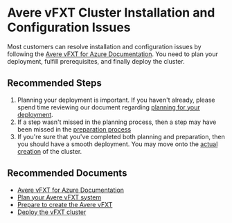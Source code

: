 <properties
    pageTitle="Avere vFXT Cluster Installation and Configuration Issues"
    description="Resolve issues with Avere vFXT cluster installation and configuration."
    infoBubbleText="Avere vFXT Cluster Installation and Configuration Issues"
    authors="jbut"
    ms.author="jebutl"
    displayOrder="1"
    articleId="averevfxt-clusterinstallationandconfiguration"
    diagnosticScenario=""
    selfHelpType="generic"
    supportTopicIds="32609687"
    resourceTags=""
    productPesIds="16506"
    cloudEnvironments="public, fairfax, usnat, ussec"
    ownershipId="StorageMediaEdge_AvereVFXT"
/>

# Avere vFXT Cluster Installation and Configuration Issues

Most customers can resolve installation and configuration issues by following the [Avere vFXT for Azure Documentation](https://docs.microsoft.com/azure/avere-vfxt/).  You need to plan your deployment, fulfill prerequisites, and finally deploy the cluster.

## **Recommended Steps**

1. Planning your deployment is important. If you haven't already, please spend time reviewing our document regarding [planning for your deployment](https://docs.microsoft.com/azure/avere-vfxt/avere-vfxt-deploy-plan).
2. If a step wasn't missed in the planning process, then a step may have been missed in the [preparation process](https://docs.microsoft.com/azure/avere-vfxt/avere-vfxt-prereqs)
3. If you're sure that you've completed both planning and preparation, then you should have a smooth deployment. You may move onto the [actual creation](https://docs.microsoft.com/azure/avere-vfxt/avere-vfxt-deploy) of the cluster.

## **Recommended Documents**

* [Avere vFXT for Azure Documentation](https://docs.microsoft.com/azure/avere-vfxt/)
* [Plan your Avere vFXT system](https://docs.microsoft.com/azure/avere-vfxt/avere-vfxt-deploy-plan)
* [Prepare to create the Avere vFXT](https://docs.microsoft.com/azure/avere-vfxt/avere-vfxt-prereqs)
* [Deploy the vFXT cluster](https://docs.microsoft.com/azure/avere-vfxt/avere-vfxt-deploy)
